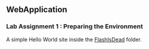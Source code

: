 ## WebApplication

### Lab Assignment 1 : Preparing the Environment 

A simple Hello World site inside the [FlashIsDead](./FlashIsDead) folder.

